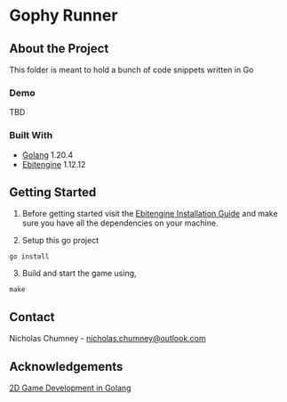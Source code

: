 # Gophy Runner

## About the Project
This folder is meant to hold a bunch of code snippets written in Go

### Demo 
TBD

### Built With
- [Golang](https://go.dev/) 1.20.4
- [Ebitengine](https://ebitengine.org/) 1.12.12 

## Getting Started
1) Before getting started visit the [Ebitengine Installation Guide](https://ebitengine.org/en/documents/install.html) and make sure you have all the dependencies on your machine.

2) Setup this go project
```
go install
```

3) Build and start the game using, 
```
make
```

## Contact
Nicholas Chumney - [nicholas.chumney@outlook.com](nicholas.chumney@outlook.com)


## Acknowledgements
[2D Game Development in Golang](https://medium.com/@chrisandrews_76960/2d-game-development-in-golang-part-1-5e2c11a513ed)
